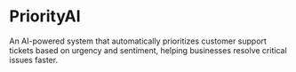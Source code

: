 # PriorityAI
An AI-powered system that automatically prioritizes customer support tickets based on urgency and sentiment, helping businesses resolve critical issues faster.
